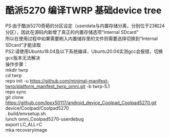 # 酷派5270 编译TWRP 基础device tree
PS:由于酷派5270奇葩的分区设定（userdata与内置存储分离，分别位于23和24分区），因此在源码内新增了真正的内置存储选项“Internal SDcard”<br>
所以在使用过程中如果需要刷入内置储存里的文件则需要选择切换到“Internal SDcard”才能读取<br>
PS2:请使用Ubuntu18.04及以下系统编译，Ubuntu20.04实测gcc会报错，切换gcc版本无法解决<br>
操作步骤：<br> 
mkdir twrp <br> 
cd twrp <br> 
repo init -u https://github.com/minimal-manifest-twrp/platform_manifest_twrp_omni.git -b twrp-5.1 <br>
repo sync <br>
git clone https://github.com/lpxx50117/android_device_Coolpad_Coolpad5270.git device/Coolpad/Coolpad5270 <br>
. build/envsetup.sh <br>
lunch omni_Coolpad5270-userdebug <br>
export LC_ALL=C <br>
mka recoveryimage <br>
